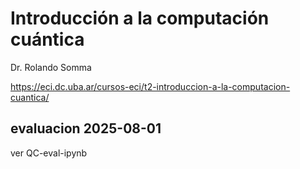 # Introducción a la computación cuántica

Dr. Rolando Somma

https://eci.dc.uba.ar/cursos-eci/t2-introduccion-a-la-computacion-cuantica/

## evaluacion 2025-08-01

ver QC-eval-ipynb
